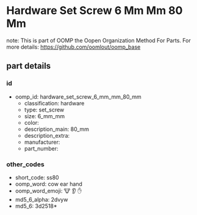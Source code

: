 # Hardware Set Screw 6 Mm Mm 80 Mm  

note: This is part of OOMP the Oopen Organization Method For Parts. For more details: https://github.com/oomlout/oomp_base

##  part details





### id
* oomp_id: hardware_set_screw_6_mm_mm_80_mm
  * classification: hardware
  * type: set_screw
  * size: 6_mm_mm
  * color: 
  * description_main: 80_mm
  * description_extra: 
  * manufacturer: 
  * part_number: 

### other_codes
* short_code: ss80
* oomp_word: cow ear hand
* oomp_word_emoji: :cow: :ear: :hand:
* md5_6_alpha: 2dvyw
* md5_6: 3d2518* 